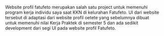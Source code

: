 Website profil fatufeto merupakan salah satu project untuk memenuhi program kerja individu saya saat KKN  di kelurahan Fatufeto. UI dari website tersebut di adaptasi dari website profil
oetete yang sebelumnya dibuat untuk memenuhi nilai Kerja Praktek di semester 5 dan ada sedikit development dari segi UI pada website profil Fatufeto.
